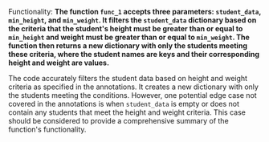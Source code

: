 Functionality: **The function `func_1` accepts three parameters: `student_data`, `min_height`, and `min_weight`. It filters the `student_data` dictionary based on the criteria that the student's height must be greater than or equal to `min_height` and weight must be greater than or equal to `min_weight`. The function then returns a new dictionary with only the students meeting these criteria, where the student names are keys and their corresponding height and weight are values.**

The code accurately filters the student data based on height and weight criteria as specified in the annotations. It creates a new dictionary with only the students meeting the conditions. However, one potential edge case not covered in the annotations is when `student_data` is empty or does not contain any students that meet the height and weight criteria. This case should be considered to provide a comprehensive summary of the function's functionality.